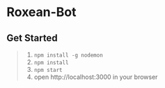 # Roxean-Bot

## Get Started
> 1. `npm install -g nodemon`
> 2. `npm install`
> 3. `npm start`
> 4. open http://localhost:3000 in your browser
